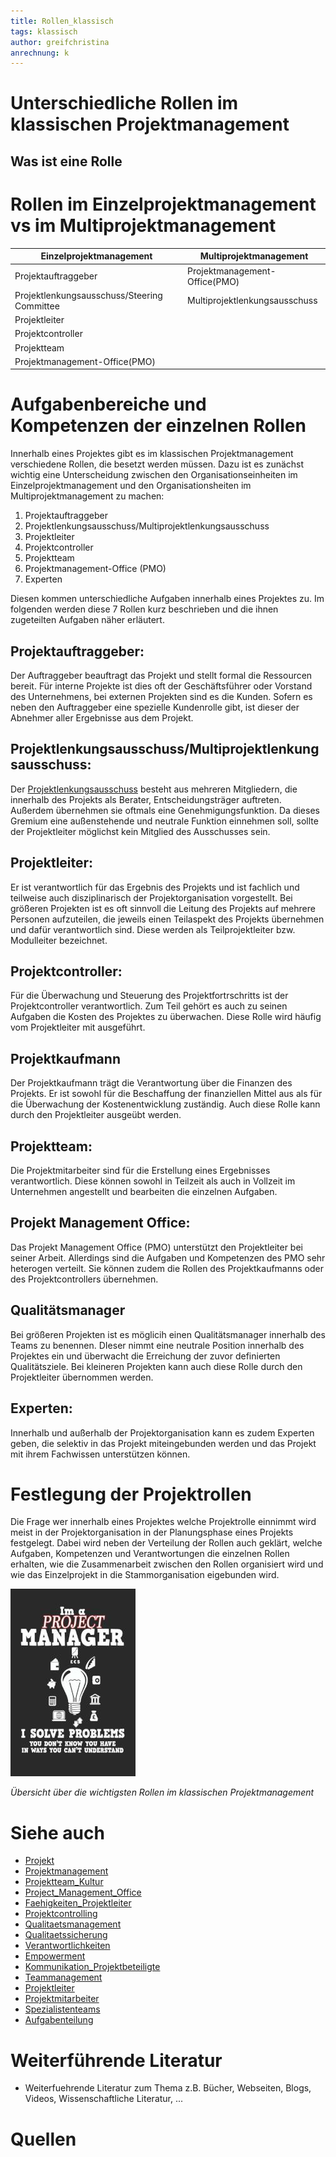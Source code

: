 ```yaml
---
title: Rollen_klassisch
tags: klassisch
author: greifchristina
anrechnung: k
---
```



# Unterschiedliche Rollen im klassischen Projektmanagement

## Was ist eine Rolle

# Rollen im Einzelprojektmanagement vs im Multiprojektmanagement

|Einzelprojektmanagement|Multiprojektmanagement|
|-----------------------|----------------------|
|Projektauftraggeber    |Projektmanagement-Office(PMO)|
|Projektlenkungsausschuss/Steering Committee|Multiprojektlenkungsausschuss|
|Projektleiter          |                      |
|Projektcontroller      |                      |
|Projektteam            |                      |
|Projektmanagement-Office(PMO)|                |[^1] [^2] [^3] [^4]

 
# Aufgabenbereiche und Kompetenzen der einzelnen Rollen

Innerhalb eines Projektes gibt es im klassischen Projektmanagement verschiedene Rollen, die besetzt werden müssen. Dazu ist es zunächst wichtig eine Unterscheidung zwischen den Organisationseinheiten im Einzelprojektmanagement und den Organisationsheiten im Multiprojektmanagement zu machen: 

1. Projektauftraggeber
2. Projektlenkungsausschuss/Multiprojektlenkungsausschuss
3. Projektleiter
4.	Projektcontroller
5.	Projektteam
6. Projektmanagement-Office (PMO)
7. Experten

Diesen kommen unterschiedliche Aufgaben innerhalb eines Projektes zu. Im folgenden werden diese 7 Rollen kurz beschrieben und die ihnen zugeteilten Aufgaben näher erläutert.

## Projektauftraggeber:
Der Auftraggeber beauftragt das Projekt und stellt formal die Ressourcen bereit. Für interne Projekte ist dies oft der Geschäftsführer oder Vorstand des Unternehmens, bei externen Projekten sind es die Kunden.
Sofern es neben den Auftraggeber eine spezielle Kundenrolle gibt, ist dieser der Abnehmer aller Ergebnisse aus dem Projekt.

## Projektlenkungsausschuss/Multiprojektlenkungsausschuss:
Der [Projektlenkungsausschuss](https://de.wikipedia.org/wiki/Lenkungsausschuss)  besteht aus mehreren Mitgliedern, die innerhalb des Projekts als Berater, Entscheidungsträger auftreten. Außerdem übernehmen sie oftmals eine Genehmigungsfunktion. Da dieses Gremium eine außenstehende und neutrale Funktion einnehmen soll, sollte der Projektleiter möglichst kein Mitglied des Ausschusses sein. 

## Projektleiter:
Er ist verantwortlich für das Ergebnis des Projekts und ist fachlich und teilweise auch disziplinarisch der Projektorganisation vorgestellt.
Bei größeren Projekten ist es oft sinnvoll die Leitung des Projekts auf mehrere Personen aufzuteilen, die jeweils einen Teilaspekt des Projekts übernehmen und dafür verantwortlich sind. Diese werden als Teilprojektleiter bzw. Modulleiter bezeichnet.

## Projektcontroller:
Für die Überwachung und Steuerung des Projektfortrschritts ist der Projektcontroller verantwortlich. Zum Teil gehört es auch zu seinen Aufgaben die Kosten des Projektes zu überwachen. Diese Rolle wird häufig vom Projektleiter mit ausgeführt. 

## Projektkaufmann
Der Projektkaufmann trägt die Verantwortung über die Finanzen des Projekts. Er ist sowohl für die Beschaffung der finanziellen Mittel aus als für die Überwachung der Kostenentwicklung zuständig. Auch diese Rolle kann durch den Projektleiter ausgeübt werden. 

## Projektteam:
Die Projektmitarbeiter sind für die Erstellung eines Ergebnisses verantwortlich. Diese können sowohl in Teilzeit als auch in Vollzeit im Unternehmen angestellt und bearbeiten die einzelnen Aufgaben.

## Projekt Management Office:
Das Projekt Management Office (PMO) unterstützt den Projektleiter bei seiner Arbeit. Allerdings sind die Aufgaben und Kompetenzen des PMO sehr heterogen verteilt. Sie können zudem die Rollen des Projektkaufmanns oder des Projektcontrollers übernehmen.

## Qualitätsmanager
Bei größeren Projekten ist es möglicih einen Qualitätsmanager innerhalb des Teams zu benennen. DIeser nimmt eine neutrale Position innerhalb des Projektes ein und überwacht die Erreichung der zuvor definierten Qualitätsziele. Bei kleineren Projekten kann auch diese Rolle durch den Projektleiter übernommen werden.

## Experten:
Innerhalb und außerhalb der Projektorganisation kann es zudem Experten geben, die selektiv in das Projekt miteingebunden werden und das Projekt mit ihrem Fachwissen unterstützen können.


# Festlegung der Projektrollen
Die Frage wer innerhalb eines Projektes welche Projektrolle einnimmt wird meist in der Projektorganisation in der Planungsphase eines Projekts festgelegt. Dabei wird neben der Verteilung der Rollen auch geklärt, welche Aufgaben, Kompetenzen und Verantwortungen die einzelnen Rollen erhalten, wie die Zusammenarbeit zwischen den Rollen organisiert wird und wie das Einzelprojekt in die Stammorganisation eigebunden wird.

![Bild](Rollen_klassisch/test-file.jpg)

*Übersicht über die wichtigsten Rollen im klassischen Projektmanagement*


# Siehe auch

* [Projekt](Projekt.md)
* [Projektmanagement](Projektmanagement.md)
* [Projektteam_Kultur](Projektteam_Kultur.md)
* [Project_Management_Office](Project_Management_Office.md)
* [Faehigkeiten_Projektleiter](Faehigkeiten_Projektleiter.md)
* [Projektcontrolling](Projektcontrolling.md)
* [Qualitaetsmanagement](Qualitaetsmanagement.md)
* [Qualitaetssicherung](Qualitaetssicherung.md)
* [Verantwortlichkeiten](Verantwortlichkeiten.md)
* [Empowerment](Empowerment.md)
* [Kommunikation_Projektbeteiligte](Kommunikation_Projektbeteiligte.md)
* [Teammanagement](Teammanagement.md)
* [Projektleiter](Projektleiter.md)
* [Projektmitarbeiter](Projektmitarbeiter.md)
* [Spezialistenteams](Spezialistenteams.md)
* [Aufgabenteilung](Aufgabenteilung.md)

# Weiterführende Literatur

* Weiterfuehrende Literatur zum Thema z.B. Bücher, Webseiten, Blogs, Videos, Wissenschaftliche Literatur, ...

# Quellen

[^1]: Quellen die ihr im Text verwendet habt z.B. Bücher, Webseiten, Blogs, Videos, Wissenschaftliche Literatur, ... (eine Quelle in eine Zeile, keine Zeilenumbrüche machen)
[^2]: [A Guide to the Project Management Body of Knowledge (PMBOK® Guide)](https://www.pmi.org/pmbok-guide-standards/foundational/PMBOK)
[^3]: [Wikipedia-Artikel Projektmanagement](https://de.wikipedia.org/wiki/Projektmanagement)
[^4]: [Projektrollen diese Stellen müssen besetzt sein](https://projekte-leicht-gemacht.de/blog/methoden/projektorganisation/rollen-im-projekt-diese-stellen-muessen-besetzt-sein/)
[^5]: [Projektmanagement erklärt](https://omr.com/de/projektmanagement/#Welche%20Projektbeteiligten%20bzw.%20Projektrollen%20gibt%20es?)
[^6]: [Basic Formatting Syntax for GitHub flavored Markdown](https://docs.github.com/en/github/writing-on-github/getting-started-with-writing-and-formatting-on-github/basic-writing-and-formatting-syntax)
[^7]: [Advanced Formatting Syntax for GitHub flavored Markdown](https://docs.github.com/en/github/writing-on-github/working-with-advanced-formatting/organizing-information-with-tables)

